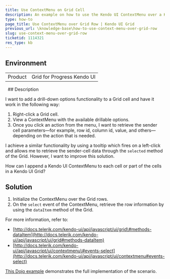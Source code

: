 ```yaml
---
title: Use ContextMenu on Grid Cell
description: An example on how to use the Kendo UI ContextMenu over a Kendo UI Grid row.
type: how-to
page_title: Use ContextMenu over Grid Row | Kendo UI Grid
previous_url: \knowledge-base\how-to-use-context-menu-over-grid-row
slug: use-context-menu-over-grid-row
ticketid: 1114321
res_type: kb
---
```


## Environment

<table>
 <tr>
  <td>Product</td>
  <td>Grid for Progress Kendo UI</td>
 </tr>
</table>
 
## Description

I want to add a drill-down options functionality to a Grid cell and have it work in the following way:

1. Right-click a Grid cell.
1. View a ContextMenu with the available drillable options.
1. Once you click an action from the menu, I want to retrieve the sender cell parameters&mdash;for example, row id, column id, value, and others&mdash;depending on the action that is needed.

I achieve a similar functionality by using a tooltip which fires on a left-click and allows me to retrieve the sender-cell data through the `selected` method of the Grid. However, I want to improve this solution.

How can I append a Kendo UI ContextMenu to each cell or part of the cells in a Kendo UI Grid?

## Solution

1. Initialize the ContextMenu over the Grid rows.
1. On the `select` event of the ContextMenu, retrieve the row information by using the `dataItem` method of the Grid.

For more information, refer to:  
* [http://docs.telerik.com/kendo-ui/api/javascript/ui/grid\#methods-dataItem](http://docs.telerik.com/kendo-ui/api/javascript/ui/grid#methods-dataItem)  
* [http://docs.telerik.com/kendo-ui/api/javascript/ui/contextmenu\#events-select](http://docs.telerik.com/kendo-ui/api/javascript/ui/contextmenu#events-select)  

[This Dojo example](http://dojo.telerik.com/iNuXet) demonstrates the full implementation of the scenario.
